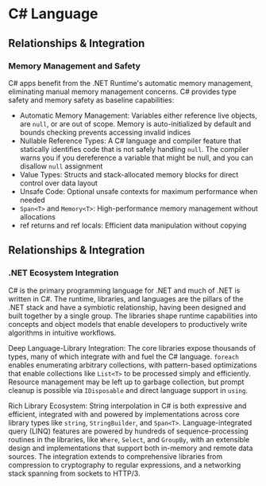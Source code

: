 # C# Language
## Relationships & Integration
### Memory Management and Safety

C# apps benefit from the .NET Runtime's automatic memory management, eliminating manual memory management concerns. C# provides type safety and memory safety as baseline capabilities:

- Automatic Memory Management: Variables either reference live objects, are `null`, or are out of scope. Memory is auto-initialized by default and bounds checking prevents accessing invalid indices
- Nullable Reference Types: A C# language and compiler feature that statically identifies code that is not safely handling `null`. The compiler warns you if you dereference a variable that might be null, and you can disallow `null` assignment
- Value Types: Structs and stack-allocated memory blocks for direct control over data layout
- Unsafe Code: Optional unsafe contexts for maximum performance when needed
- `Span<T>` and `Memory<T>`: High-performance memory management without allocations
- ref returns and ref locals: Efficient data manipulation without copying

## Relationships & Integration

### .NET Ecosystem Integration

C# is the primary programming language for .NET and much of .NET is written in C#. The runtime, libraries, and languages are the pillars of the .NET stack and have a symbiotic relationship, having been designed and built together by a single group. The libraries shape runtime capabilities into concepts and object models that enable developers to productively write algorithms in intuitive workflows.

Deep Language-Library Integration: The core libraries expose thousands of types, many of which integrate with and fuel the C# language. `foreach` enables enumerating arbitrary collections, with pattern-based optimizations that enable collections like `List<T>` to be processed simply and efficiently. Resource management may be left up to garbage collection, but prompt cleanup is possible via `IDisposable` and direct language support in `using`.

Rich Library Ecosystem: String interpolation in C# is both expressive and efficient, integrated with and powered by implementations across core library types like `string`, `StringBuilder`, and `Span<T>`. Language-integrated query (LINQ) features are powered by hundreds of sequence-processing routines in the libraries, like `Where`, `Select`, and `GroupBy`, with an extensible design and implementations that support both in-memory and remote data sources. The integration extends to comprehensive libraries from compression to cryptography to regular expressions, and a networking stack spanning from sockets to HTTP/3.
